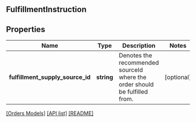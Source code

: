 ## FulfillmentInstruction

## Properties

Name | Type | Description | Notes
------------ | ------------- | ------------- | -------------
**fulfillment_supply_source_id** | **string** | Denotes the recommended sourceId where the order should be fulfilled from. | [optional]

[[Orders Models]](../) [[API list]](../../Api) [[README]](../../../README.md)
